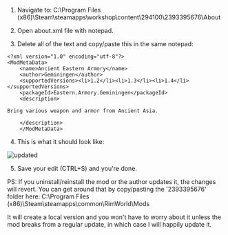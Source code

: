 1. Navigate to:
C:\Program Files (x86)\Steam\steamapps\workshop\content\294100\2393395676\About


2. Open about.xml file with notepad.


3. Delete all of the text and copy/paste this in the same notepad:
```
<?xml version="1.0" encoding="utf-8"?>
<ModMetaData>
    <name>Ancient Eastern Armory</name>
    <author>Geminingen</author>
	<supportedVersions><li>1.2</li><li>1.3</li><li>1.4</li></supportedVersions>
	<packageId>Eastern.Armory.Geminingen</packageId>
    <description>

Bring various weapon and armor from Ancient Asia.
			 
    </description>
    </ModMetaData>
```


4. This is what it should look like: 

![updated](https://user-images.githubusercontent.com/117826496/200825580-9a0fd455-3a06-413a-b3e5-fcee64c98cbe.png)


5. Save your edit (CTRL+S) and you're done.

PS: If you uninstall/reinstall the mod or the author updates it, the changes will revert. You can get around that by copy/pasting the '2393395676' folder here: C:\Program Files (x86)\Steam\steamapps\common\RimWorld\Mods

It will create a local version and you won't have to worry about it unless the mod breaks from a regular update, in which case I will happily update it.
